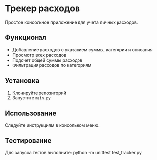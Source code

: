 # Трекер расходов

Простое консольное приложение для учета личных расходов.

## Функционал

- Добавление расходов с указанием суммы, категории и описания
- Просмотр всех расходов
- Подсчет общей суммы расходов
- Фильтрация расходов по категориям

## Установка

1. Клонируйте репозиторий
2. Запустите `main.py`

## Использование

Следуйте инструкциям в консольном меню.

## Тестирование

Для запуска тестов выполните: python -m unittest test_tracker.py
